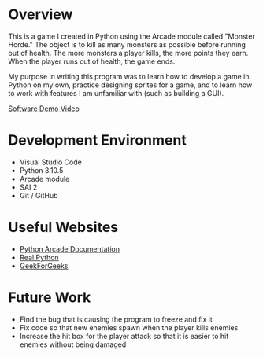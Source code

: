 # Overview

This is a game I created in Python using the Arcade module called "Monster Horde." The object is to kill as many monsters as possible before running out of health. The more monsters a player kills, the more points they earn. When the player runs out of health, the game ends.

My purpose in writing this program was to learn how to develop a game in Python on my own, practice designing sprites for a game, and to learn how to work with features I am unfamiliar with (such as building a GUI).

[Software Demo Video](https://youtu.be/fbOdTdeUuAE)

# Development Environment

* Visual Studio Code
* Python 3.10.5
* Arcade module
* SAI 2
* Git / GitHub

# Useful Websites

* [Python Arcade Documentation](https://api.arcade.academy/en/latest/)
* [Real Python](https://realpython.com/arcade-python-game-framework/)
* [GeekForGeeks](https://www.geeksforgeeks.org/arcade-library-in-python/)

# Future Work

* Find the bug that is causing the program to freeze and fix it
* Fix code so that new enemies spawn when the player kills enemies
* Increase the hit box for the player attack so that it is easier to hit enemies without being damaged